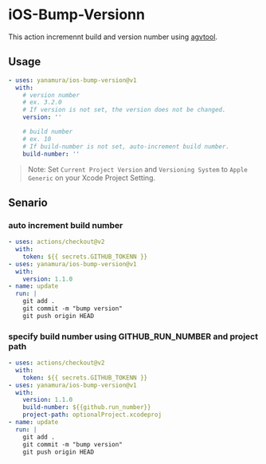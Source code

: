 # iOS-Bump-Versionn

This action incremennt build and version number using [agvtool](https://developer.apple.com/library/archive/qa/qa1827/_index.html).

## Usage

```yaml
- uses: yanamura/ios-bump-version@v1
  with:
    # version number
    # ex. 3.2.0
    # If version is not set, the version does not be changed.
    version: ''

    # build number
    # ex. 10
    # If build-number is not set, auto-increment build number.
    build-number: ''
```

> Note: Set `Current Project Version` and `Versioning System` to `Apple Generic` on your Xcode Project Setting.

## Senario

### auto increment build number
```yaml
- uses: actions/checkout@v2
  with:
    token: ${{ secrets.GITHUB_TOKENN }}
- uses: yanamura/ios-bump-version@v1
  with:
    version: 1.1.0
- name: update
  run: |
    git add .
    git commit -m "bump version"
    git push origin HEAD
```

### specify build number using GITHUB_RUN_NUMBER and project path
```yaml
- uses: actions/checkout@v2
  with:
    token: ${{ secrets.GITHUB_TOKENN }}
- uses: yanamura/ios-bump-version@v1
  with:
    version: 1.1.0
    build-number: ${{github.run_number}}
    project-path: optionalProject.xcodeproj
- name: update
  run: |
    git add .
    git commit -m "bump version"
    git push origin HEAD
```
